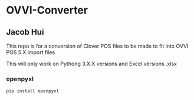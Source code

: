 # OVVI-Converter
## Jacob Hui


This repo is for a conversion of Clover POS files to be made to fit into OVVI POS 5.X import files

This will only work on Pythong 3.X.X versions and Excel versions .xlsx

### openpyxl
```
pip install openpyxl
```
